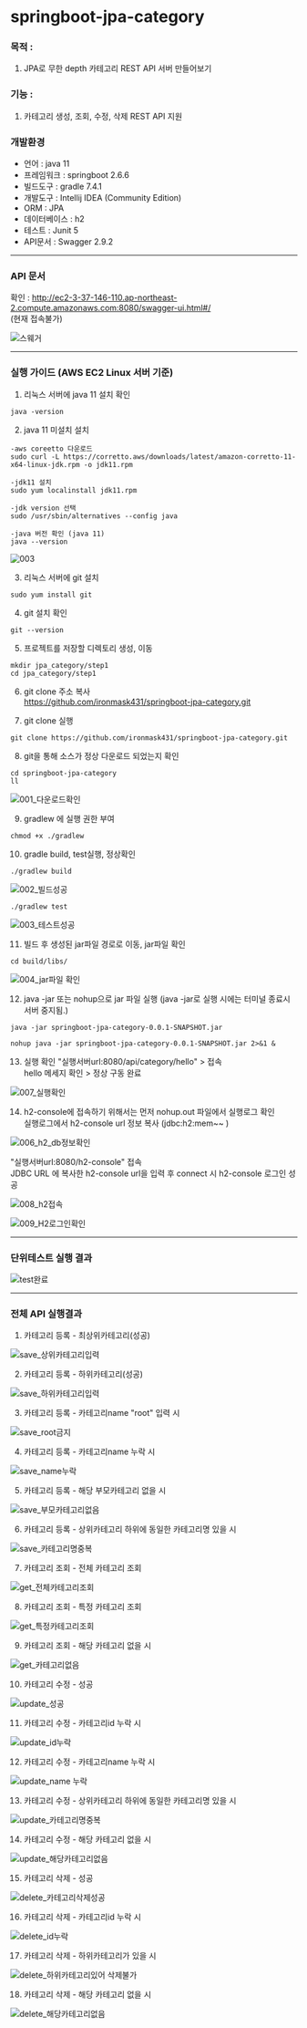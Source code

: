 # springboot-jpa-category

### 목적 : 
1. JPA로 무한 depth 카테고리 REST API 서버 만들어보기

### 기능 :
1. 카테고리 생성, 조회, 수정, 삭제 REST API 지원

### 개발환경 
* 언어  : java 11
* 프레임워크  : springboot 2.6.6
* 빌드도구  : gradle 7.4.1
* 개발도구  : Intellij IDEA (Community Edition)
* ORM : JPA
* 데이터베이스 : h2
* 테스트 : Junit 5
* API문서 : Swagger 2.9.2

-----------------
### API 문서 

확인 : http://ec2-3-37-146-110.ap-northeast-2.compute.amazonaws.com:8080/swagger-ui.html#/   
(현재 접속불가)

![스웨거](https://user-images.githubusercontent.com/48856906/162619929-3d72f3a6-49c0-4869-9b21-16e5dc55fa28.PNG)


--------------
### 실행 가이드 (AWS EC2 Linux 서버 기준)

1. 리눅스 서버에 java 11 설치 확인    
```
java -version
```

2. java 11 미설치 설치    

```
-aws coreetto 다운로드   
sudo curl -L https://corretto.aws/downloads/latest/amazon-corretto-11-x64-linux-jdk.rpm -o jdk11.rpm   
```
```
-jdk11 설치   
sudo yum localinstall jdk11.rpm  
```
```
-jdk version 선택   
sudo /usr/sbin/alternatives --config java   
```
```
-java 버전 확인 (java 11)   
java --version
```
![003](https://user-images.githubusercontent.com/48856906/162619182-facba738-4ee5-446b-934a-510bfb85474d.PNG)

3. 리눅스 서버에 git 설치
```
sudo yum install git
```
4. git 설치 확인
```
git --version
```
5. 프로젝트를 저장할 디렉토리 생성, 이동
```
mkdir jpa_category/step1
cd jpa_category/step1
```

6. git clone 주소 복사   
https://github.com/ironmask431/springboot-jpa-category.git

7. git clone 실행
```
git clone https://github.com/ironmask431/springboot-jpa-category.git
```
8. git을 통해 소스가 정상 다운로드 되었는지 확인 
```
cd springboot-jpa-category
ll
```
![001_다운로드확인](https://user-images.githubusercontent.com/48856906/162618735-28c5a143-cb70-472c-8155-d0cc277dec4a.PNG)

9. gradlew 에 실행 권한 부여
```
chmod +x ./gradlew
```
10. gradle build, test실행, 정상확인
```
./gradlew build
```
![002_빌드성공](https://user-images.githubusercontent.com/48856906/162618760-da627b3d-7104-418c-8f5e-0eeef840c197.PNG)

```
./gradlew test
```
![003_테스트성공](https://user-images.githubusercontent.com/48856906/162618767-1fad92b8-bc0d-4be3-9766-9ea024052532.PNG)

11. 빌드 후 생성된 jar파일 경로로 이동, jar파일 확인
```
cd build/libs/
```
![004_jar파일 확인](https://user-images.githubusercontent.com/48856906/162618771-b163b2e2-82fe-4c33-8d23-08b100f2f1e6.PNG)

12. java -jar 또는 nohup으로 jar 파일 실행
(java -jar로 실행 시에는 터미널 종료시 서버 중지됨.)
```
java -jar springboot-jpa-category-0.0.1-SNAPSHOT.jar
```
```
nohup java -jar springboot-jpa-category-0.0.1-SNAPSHOT.jar 2>&1 &
```
13. 실행 확인 "실행서버url:8080/api/category/hello"  > 접속    
hello 메세지 확인 > 정상 구동 완료

![007_실행확인](https://user-images.githubusercontent.com/48856906/162618799-4d278499-d1f4-47e9-a27c-cd076c0e7b8e.PNG)

14. h2-console에 접속하기 위해서는 먼저 nohup.out 파일에서 실행로그 확인   
실행로그에서 h2-console url 정보 복사 (jdbc:h2:mem~~ )   

![006_h2_db정보확인](https://user-images.githubusercontent.com/48856906/162618806-bc794b40-42d2-4765-b8dc-3945f592b3e7.PNG)

 "실행서버url:8080/h2-console" 접속  
JDBC URL 에 복사한 h2-console url을 입력 후 connect 시 h2-console 로그인 성공

![008_h2접속](https://user-images.githubusercontent.com/48856906/162618823-6280848f-9862-429f-82d5-a42ffacf88d7.PNG)

![009_H2로그인확인](https://user-images.githubusercontent.com/48856906/162618830-60005f51-76da-424f-8bac-15d14c805424.PNG)

-------------
### 단위테스트 실행 결과
![test완료](https://user-images.githubusercontent.com/48856906/162620673-29139990-df8e-4b7a-a96b-5244bdfee9d0.PNG)

-------------
### 전체 API 실행결과

1. 카테고리 등록 - 최상위카테고리(성공)

![save_상위카테고리입력](https://user-images.githubusercontent.com/48856906/162620584-20f022c0-fac7-44a3-be41-f12fca23e655.PNG)

2. 카테고리 등록 - 하위카테고리(성공)

![save_하위카테고리입력](https://user-images.githubusercontent.com/48856906/162620585-dca11bb0-075d-431c-8485-992f3c46b3c0.PNG)

3. 카테고리 등록 - 카테고리name "root" 입력 시

![save_root금지](https://user-images.githubusercontent.com/48856906/162620588-bb313980-b624-40ac-93b4-25b908d3d21b.PNG)

4. 카테고리 등록 - 카테고리name 누락 시 

![save_name누락](https://user-images.githubusercontent.com/48856906/162620590-8f08eba6-9ffc-49b6-848a-25e183441f63.PNG)

5. 카테고리 등록 - 해당 부모카테고리 없을 시 

![save_부모카테고리없음](https://user-images.githubusercontent.com/48856906/162620593-3589de84-85ac-41e6-91c4-31cd00e5404e.PNG)

6. 카테고리 등록 - 상위카테고리 하위에 동일한 카테고리명 있을 시 

![save_카테고리명중복](https://user-images.githubusercontent.com/48856906/162620599-acb05168-22da-4650-86b3-4594756528cd.PNG)

7. 카테고리 조회 - 전체 카테고리 조회

![get_전체카테고리조회](https://user-images.githubusercontent.com/48856906/162620602-c2724ff7-9a30-4615-b30f-913a91fed19d.PNG)

8. 카테고리 조회 - 특정 카테고리 조회

![get_특정카테고리조회](https://user-images.githubusercontent.com/48856906/162620605-172d0be7-89cd-4522-8153-903e1a5c1cad.PNG)

9. 카테고리 조회 - 해당 카테고리 없을 시

![get_카테고리없음](https://user-images.githubusercontent.com/48856906/162620608-0a9107d8-9744-4e2a-8e81-18590bd4380d.PNG)

10. 카테고리 수정 - 성공

![update_성공](https://user-images.githubusercontent.com/48856906/162620620-261056fb-c28f-46d9-b4d9-61009c771c0a.PNG)

11. 카테고리 수정 - 카테고리id 누락 시 

![update_id누락](https://user-images.githubusercontent.com/48856906/162620628-2e70a601-7bb4-470e-b36d-aae1798f379e.PNG)

12. 카테고리 수정 - 카테고리name 누락 시

![update_name 누락](https://user-images.githubusercontent.com/48856906/162620630-ce557db8-e471-4349-8ace-2b17cf1ed074.PNG)

13. 카테고리 수정 - 상위카테고리 하위에 동일한 카테고리명 있을 시 

![update_카테고리명중복](https://user-images.githubusercontent.com/48856906/162620633-ba4e18c0-3c48-4eda-9b53-3f996516e481.PNG)

14. 카테고리 수정 - 해당 카테고리 없을 시 

![update_해당카테고리없음](https://user-images.githubusercontent.com/48856906/162620635-2b860cc1-5587-4276-af3d-ba3a4b03283f.PNG)

15. 카테고리 삭제 - 성공

![delete_카테고리삭제성공](https://user-images.githubusercontent.com/48856906/162620642-1dadc83f-7a33-4bc7-9402-ff084cfb188d.PNG)

16. 카테고리 삭제 - 카테고리id 누락 시

![delete_id누락](https://user-images.githubusercontent.com/48856906/162620645-e5c1e557-bf47-4b92-87da-443ac54399a5.PNG)

17. 카테고리 삭제 - 하위카테고리가 있을 시 

![delete_하위카테고리있어 삭제불가](https://user-images.githubusercontent.com/48856906/162620650-70a74135-b513-43c9-87ba-afd8982735c4.PNG)

18. 카테고리 삭제 - 해당 카테고리 없을 시 

![delete_해당카테고리없음](https://user-images.githubusercontent.com/48856906/162620654-81c54c9e-c88f-472f-8d66-4674f15656c8.PNG)
